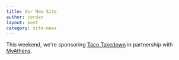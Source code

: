```yaml
---
title: Our New Site
author: jordan
layout: post
category: site-news
---
```


This weekend, we're sponsoring [Taco Takedown](https://www.eventbrite.com/e/my-athens-terrapin-present-taco-takedown-tickets-27139034583) in partnership with [MyAthens](http://myathensis.com/).
